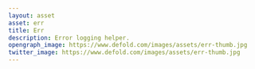 ```yaml
---
layout: asset
asset: err
title: Err
description: Error logging helper.
opengraph_image: https://www.defold.com/images/assets/err-thumb.jpg
twitter_image: https://www.defold.com/images/assets/err-thumb.jpg
---
```

